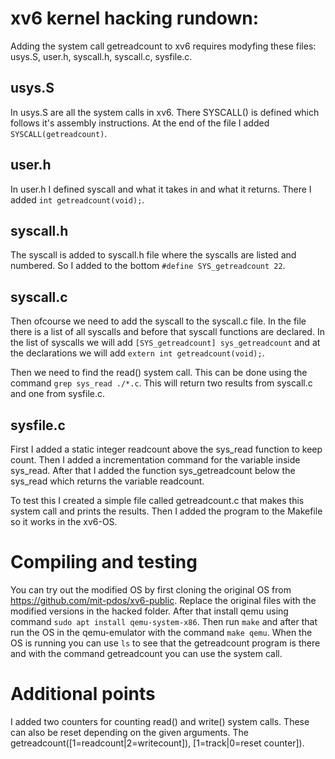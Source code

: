 # xv6 kernel hacking rundown:
Adding the system call getreadcount to xv6 requires modyfing these files: usys.S, user.h, syscall.h, syscall.c, sysfile.c.

## usys.S
In usys.S are all the system calls in xv6. There SYSCALL() is defined which follows it's assembly instructions.
At the end of the file I added `SYSCALL(getreadcount)`.

## user.h
In user.h I defined syscall and what it takes in and what it returns. There I added `int getreadcount(void);`.

## syscall.h
The syscall is added to syscall.h file where the syscalls are listed and numbered.
So I added to the bottom `#define SYS_getreadcount 22`.

## syscall.c
Then ofcourse we need to add the syscall to the syscall.c file. 
In the file there is a list of all syscalls and before that syscall functions are declared.
In the list of syscalls we will add `[SYS_getreadcount] sys_getreadcount` 
and at the declarations we will add `extern int getreadcount(void);`.

Then we need to find the read() system call. 
This can be done using the command `grep sys_read ./*.c`. 
This will return two results from syscall.c and one from sysfile.c.

## sysfile.c
First I added a static integer readcount above the sys_read function to keep count. 
Then I added a incrementation command for the variable inside sys_read. 
After that I added the function sys_getreadcount below the sys_read which returns the variable readcount.

To test this I created a simple file called getreadcount.c that makes this system call and prints the results. 
Then I added the program to the Makefile so it works in the xv6-OS.

# Compiling and testing
You can try out the modified OS by first cloning the original OS from https://github.com/mit-pdos/xv6-public. Replace the original files with the modified versions in the hacked folder. After that install qemu using command `sudo apt install qemu-system-x86`. Then run `make` and after that run the OS in the qemu-emulator with the command `make qemu`. When the OS is running you can use `ls` to see that the getreadcount program is there and with the command getreadcount you can use the system call.

# Additional points

I added two counters for counting read() and write() system calls. These can also be reset depending on the given arguments. The getreadcount([1=readcount|2=writecount]), [1=track|0=reset counter]).

